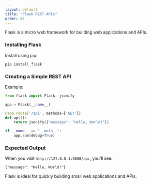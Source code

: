 ```yaml
---
layout: default
title: "Flask REST APIs"
order: 87
---
```


Flask is a micro web framework for building web applications and APIs.

### Installing Flask

Install using pip:

```plaintext
pip install flask
```

### Creating a Simple REST API

Example:

```python
from flask import Flask, jsonify

app = Flask(__name__)

@app.route('/api', methods=['GET'])
def api():
    return jsonify({"message": "Hello, World!"})

if __name__ == "__main__":
    app.run(debug=True)
```

### Expected Output

When you visit `http://127.0.0.1:5000/api`, you'll see:

```plaintext
{"message": "Hello, World!"}
```

Flask is ideal for quickly building small web applications and APIs.
